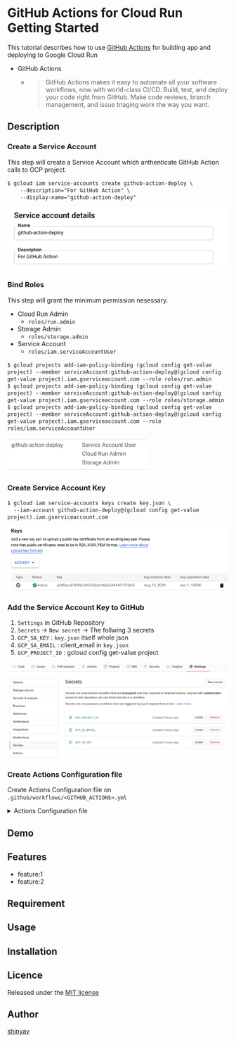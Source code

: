 # GitHub Actions for Cloud Run Getting Started

This tutorial describes how to use [GitHub Actions](https://github.com/features/actions) for building app and deploying to Google Cloud Run

- GitHub Actions
  - > GitHub Actions makes it easy to automate all your software workflows, now with world-class CI/CD. Build, test, and deploy your code right from GitHub. Make code reviews, branch management, and issue triaging work the way you want.

## Description

### Create a Service Account
This step will create a Service Account which anthenticate GitHub Action calls to GCP project.
```
$ gcloud iam service-accounts create github-action-deploy \
    --description="For GitHub Action" \
    --display-name="github-action-deploy"
```

![Service Account](images/sa.png)

### Bind Roles
This step will grant the minimum permission nesessary.

- Cloud Run Admin
  - `roles/run.admin`
- Storage Admin
  - `roles/storage.admin`
- Service Account
  - `roles/iam.serviceAccountUser`

```
$ gcloud projects add-iam-policy-binding (gcloud config get-value project) --member serviceAccount:github-action-deploy@(gcloud config get-value project).iam.gserviceaccount.com --role roles/run.admin
$ gcloud projects add-iam-policy-binding (gcloud config get-value project) --member serviceAccount:github-action-deploy@(gcloud config get-value project).iam.gserviceaccount.com --role roles/storage.admin
$ gcloud projects add-iam-policy-binding (gcloud config get-value project) --member serviceAccount:github-action-deploy@(gcloud config get-value project).iam.gserviceaccount.com --role roles/iam.serviceAccountUser
```

![Role Binding](images/role.png)

### Create Service Account Key
```
$ gcloud iam service-accounts keys create key.json \
  --iam-account github-action-deploy@(gcloud config get-value project).iam.gserviceaccount.com
```

![Srevice Account Key](images/key.png)

### Add the Service Account Key to GitHub

1. `Settings` in GitHub Repository
2. `Secrets` -> `New secret` -> The follwing 3 secrets
3. `GCP_SA_KEY` : `key.json` itself whole json
4. `GCP_SA_EMAIL` : client_email in `key.json`
5. `GCP_PROJECT_ID` : gcloud config get-value project

![GitHubSecrets](images/github.png)

### Create Actions Configuration file
Create Actions Configuration file on `.github/workflows/<GITHUB_ACTIONS>.yml`

<details>
<summary>
Actions Configuration file
</summary>

- [cloudrun-build-deploy.yml](.github/workflows/cloudrun-build-deploy.yml)

```
name: publish

on: [push]

jobs:
  build:
    name: Cloud Run Deployment
    runs-on: ubuntu-latest
    steps:

      - name: Checkout
        uses: actions/checkout@master

      - name: Setup GCP Service Account
        uses: GoogleCloudPlatform/github-actions/setup-gcloud@master
        with:
          version: 'latest'
          service_account_email: ${{ secrets.GCP_SA_EMAIL }}
          service_account_key: ${{ secrets.GCP_SA_KEY }}
          export_default_credentials: true

      - name: Configure Docker
        run: |
          gcloud auth configure-docker
      
      - name: Build
        run: |
          docker build -t gcr.io/${{ secrets.GCP_PROJECT_ID }}/hello-app:latest .
      - name: Push
        run: |
          docker push gcr.io/${{ secrets.GCP_PROJECT_ID }}/hello-app:latest
      - name: Deploy
        run: |
          gcloud run deploy hello-app \
          --region us-central1 \
          --image gcr.io/${{ secrets.GCP_PROJECT_ID }}/hello-app \
          --platform managed \
          --allow-unauthenticated \
          --project ${{ secrets.GCP_PROJECT_ID }}
```
</details>

## Demo

## Features

- feature:1
- feature:2

## Requirement

## Usage

## Installation

## Licence

Released under the [MIT license](https://gist.githubusercontent.com/shinyay/56e54ee4c0e22db8211e05e70a63247e/raw/34c6fdd50d54aa8e23560c296424aeb61599aa71/LICENSE)

## Author

[shinyay](https://github.com/shinyay)
